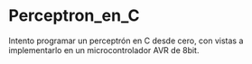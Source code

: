 # Perceptron_en_C
Intento programar un perceptrón en C desde cero, con vistas a implementarlo en un microcontrolador AVR de 8bit.
